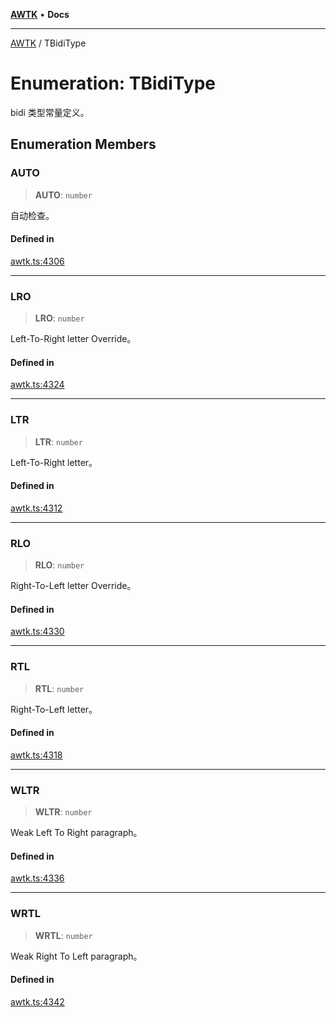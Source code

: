 [**AWTK**](../README.md) • **Docs**

***

[AWTK](../globals.md) / TBidiType

# Enumeration: TBidiType

bidi 类型常量定义。

## Enumeration Members

### AUTO

> **AUTO**: `number`

自动检查。

#### Defined in

[awtk.ts:4306](https://github.com/zlgopen/awtk-binding/blob/a700388ad7cc060c10001c4cf776a40433e0a4e7/tools/code_gen/js/output/awtk.ts#L4306)

***

### LRO

> **LRO**: `number`

Left-To-Right letter Override。

#### Defined in

[awtk.ts:4324](https://github.com/zlgopen/awtk-binding/blob/a700388ad7cc060c10001c4cf776a40433e0a4e7/tools/code_gen/js/output/awtk.ts#L4324)

***

### LTR

> **LTR**: `number`

Left-To-Right letter。

#### Defined in

[awtk.ts:4312](https://github.com/zlgopen/awtk-binding/blob/a700388ad7cc060c10001c4cf776a40433e0a4e7/tools/code_gen/js/output/awtk.ts#L4312)

***

### RLO

> **RLO**: `number`

Right-To-Left letter Override。

#### Defined in

[awtk.ts:4330](https://github.com/zlgopen/awtk-binding/blob/a700388ad7cc060c10001c4cf776a40433e0a4e7/tools/code_gen/js/output/awtk.ts#L4330)

***

### RTL

> **RTL**: `number`

Right-To-Left letter。

#### Defined in

[awtk.ts:4318](https://github.com/zlgopen/awtk-binding/blob/a700388ad7cc060c10001c4cf776a40433e0a4e7/tools/code_gen/js/output/awtk.ts#L4318)

***

### WLTR

> **WLTR**: `number`

Weak Left To Right paragraph。

#### Defined in

[awtk.ts:4336](https://github.com/zlgopen/awtk-binding/blob/a700388ad7cc060c10001c4cf776a40433e0a4e7/tools/code_gen/js/output/awtk.ts#L4336)

***

### WRTL

> **WRTL**: `number`

Weak Right To Left paragraph。

#### Defined in

[awtk.ts:4342](https://github.com/zlgopen/awtk-binding/blob/a700388ad7cc060c10001c4cf776a40433e0a4e7/tools/code_gen/js/output/awtk.ts#L4342)
